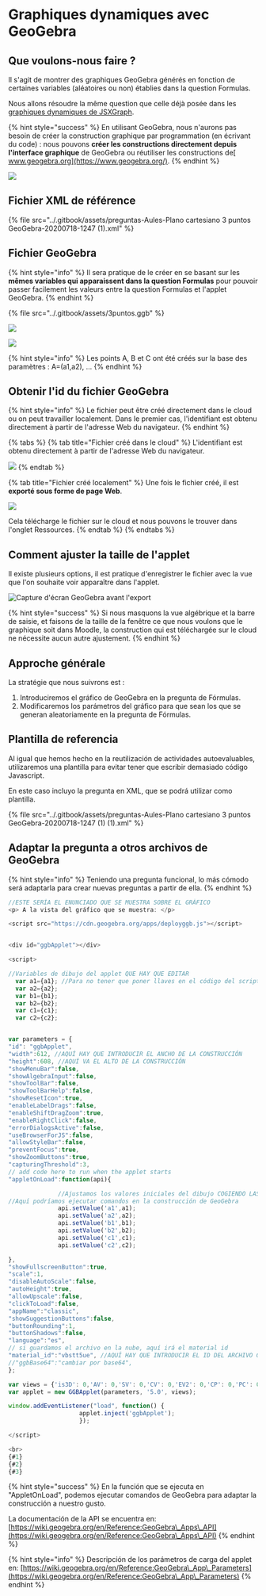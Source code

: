 # Graphiques dynamiques avec GeoGebra

## Que voulons-nous faire ?

Il s'agit de montrer des graphiques GeoGebra générés en fonction de certaines variables (aléatoires ou non) établies dans la question Formulas.

Nous allons résoudre la même question que celle déjà posée dans les [graphiques dynamiques de JSXGraph](../consideraciones-antes-de-empezar-con-esto/graficos-dinamicos-de-jsxgraph.md).

{% hint style="success" %}
En utilisant GeoGebra, nous n'aurons pas besoin de créer la construction graphique par programmation (en écrivant du code) : nous pouvons **créer les constructions directement depuis l'interface graphique** de GeoGebra ou réutiliser les constructions de[ www.geogebra.org](https://www.geogebra.org/).
{% endhint %}

![](<../.gitbook/assets/image (23).png>)

## Fichier XML de référence

{% file src="../.gitbook/assets/preguntas-Aules-Plano cartesiano 3 puntos GeoGebra-20200718-1247 (1).xml" %}

## Fichier GeoGebra

{% hint style="info" %}
Il sera pratique de le créer en se basant sur les **mêmes variables qui apparaissent dans la question Formulas** pour pouvoir passer facilement les valeurs entre la question Formulas et l'applet GeoGebra.
{% endhint %}

{% file src="../.gitbook/assets/3puntos.ggb" %}

![](<../.gitbook/assets/image (60).png>)

![](../.gitbook/assets/pant3ptos.png)

{% hint style="info" %}
Les points A, B et C ont été créés sur la base des paramètres : A=(a1,a2), ...
{% endhint %}

## Obtenir l'id du fichier GeoGebra

{% hint style="info" %}
Le fichier peut être créé directement dans le cloud ou on peut travailler localement. Dans le premier cas, l'identifiant est obtenu directement à partir de l'adresse Web du navigateur.
{% endhint %}

{% tabs %}
{% tab title="Fichier créé dans le cloud" %}
L'identifiant est obtenu directement à partir de l'adresse Web du navigateur.

![](<../.gitbook/assets/image (92).png>)
{% endtab %}

{% tab title="Fichier créé localement" %}
Une fois le fichier créé, il est **exporté sous forme de page Web**.

![](<../.gitbook/assets/image (15).png>)

Cela télécharge le fichier sur le cloud et nous pouvons le trouver dans l'onglet Ressources.
{% endtab %}
{% endtabs %}

## Comment ajuster la taille de l'applet

Il existe plusieurs options, il est pratique d'enregistrer le fichier avec la vue que l'on souhaite voir apparaître dans l'applet.

![Capture d'écran GeoGebra avant l'export](<../.gitbook/assets/image (14).png>)

{% hint style="success" %}
Si nous masquons la vue algébrique et la barre de saisie, et faisons de la taille de la fenêtre ce que nous voulons que le graphique soit dans Moodle, la construction qui est téléchargée sur le cloud ne nécessite aucun autre ajustement.
{% endhint %}

## Approche générale

La stratégie que nous suivrons est :

1. Introduciremos el gráfico de GeoGebra en la pregunta de Fórmulas.
2. Modificaremos los parámetros del gráfico para que sean los que se generan aleatoriamente en la pregunta de Fórmulas.

## Plantilla de referencia

Al igual que hemos hecho en la reutilización de actividades autoevaluables, utilizaremos una plantilla para evitar tener que escribir demasiado código Javascript.

En este caso incluyo la pregunta en XML, que se podrá utilizar como plantilla.

{% file src="../.gitbook/assets/preguntas-Aules-Plano cartesiano 3 puntos GeoGebra-20200718-1247 (1) (1).xml" %}

## Adaptar la pregunta a otros archivos de GeoGebra

{% hint style="info" %}
Teniendo una pregunta funcional, lo más cómodo será adaptarla para crear nuevas preguntas a partir de ella.
{% endhint %}

```javascript
//ESTE SERÍA EL ENUNCIADO QUE SE MUESTRA SOBRE EL GRÁFICO
<p> A la vista del gráfico que se muestra: </p>

<script src="https://cdn.geogebra.org/apps/deployggb.js"></script>


<div id="ggbApplet"></div>

<script>

//Variables de dibujo del applet QUE HAY QUE EDITAR
  var a1={a1}; //Para no tener que poner llaves en el código del script
  var a2={a2};
  var b1={b1};
  var b2={b2};
  var c1={c1};
  var c2={c2};


var parameters = {
"id": "ggbApplet",
"width":612, //AQUÍ HAY QUE INTRODUCIR EL ANCHO DE LA CONSTRUCCIÓN
"height":608, //AQUÍ VA EL ALTO DE LA CONSTRUCCIÓN
"showMenuBar":false,
"showAlgebraInput":false,
"showToolBar":false,
"showToolBarHelp":false,
"showResetIcon":true,
"enableLabelDrags":false,
"enableShiftDragZoom":true,
"enableRightClick":false,
"errorDialogsActive":false,
"useBrowserForJS":false,
"allowStyleBar":false,
"preventFocus":true,
"showZoomButtons":true,
"capturingThreshold":3,
// add code here to run when the applet starts
"appletOnLoad":function(api){

              //Ajustamos los valores iniciales del dibujo COGIENDO LAS VARIABLES DE MOODLE
//Aquí podríamos ejecutar comandos en la construcción de GeoGebra
              api.setValue('a1',a1);
              api.setValue('a2',a2);
              api.setValue('b1',b1);
              api.setValue('b2',b2);
              api.setValue('c1',c1);
              api.setValue('c2',c2);

},
"showFullscreenButton":true,
"scale":1,
"disableAutoScale":false,
"autoHeight":true,
"allowUpscale":false,
"clickToLoad":false,
"appName":"classic",
"showSuggestionButtons":false,
"buttonRounding":1,
"buttonShadows":false,
"language":"es",
// si guardamos el archivo en la nube, aquí irá el material id
"material_id":"vbstt5ue", //AQUÍ HAY QUE INTRODUCIR EL ID DEL ARCHIVO GEOGEBRA
//"ggbBase64":"cambiar por base64",
};

var views = {'is3D': 0,'AV': 0,'SV': 0,'CV': 0,'EV2': 0,'CP': 0,'PC': 0,'DA': 0,'FI': 0,'macro': 0};
var applet = new GGBApplet(parameters, '5.0', views);

window.addEventListener("load", function() {
                    applet.inject('ggbApplet');
                    });

</script>

<br>
{#1}
{#2}
{#3}
```

{% hint style="success" %}
En la función que se ejecuta en "AppletOnLoad", podemos ejecutar comandos de GeoGebra para adaptar la construcción a nuestro gusto.

La documentación de la API se encuentra en: [https://wiki.geogebra.org/en/Reference:GeoGebra\_Apps\_API](https://wiki.geogebra.org/en/Reference:GeoGebra\_Apps\_API)
{% endhint %}

{% hint style="info" %}
Descripción de los parámetros de carga del applet en: [https://wiki.geogebra.org/en/Reference:GeoGebra\_App\_Parameters](https://wiki.geogebra.org/en/Reference:GeoGebra\_App\_Parameters)
{% endhint %}
